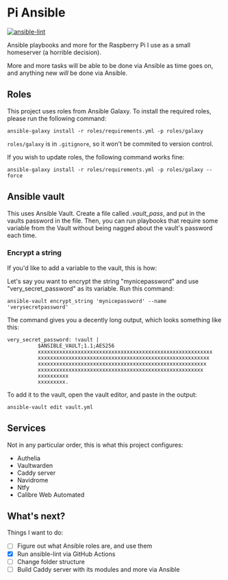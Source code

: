 # Pi Ansible
[![ansible-lint](https://github.com/stilktf/pi-ansible/actions/workflows/ansible-lint.yml/badge.svg)](https://github.com/stilktf/pi-ansible/actions/workflows/ansible-lint.yml)

Ansible playbooks and more for the Raspberry Pi I use as a small homeserver (a horrible decision).

More and more tasks will be able to be done via Ansible as time goes on, and anything new *will* be done via Ansible.

## Roles
This project uses roles from Ansible Galaxy. To install the required roles, please run the following command:

```
ansible-galaxy install -r roles/requirements.yml -p roles/galaxy
```

``roles/galaxy`` is in ``.gitignore``, so it won't be commited to version control.

If you wish to update roles, the following command works fine:

```
ansible-galaxy install -r roles/requirements.yml -p roles/galaxy --force
```

## Ansible vault

This uses Ansible Vault. Create a file called *.vault_pass*, and put in the vaults password in the file. Then, you can run playbooks that require some variable from the Vault without being nagged about the vault's password each time.

### Encrypt a string

If you'd like to add a variable to the vault, this is how:

Let's say you want to encrypt the string "mynicepassword" and use "very_secret_password" as its variable. Run this command:

``ansible-vault encrypt_string 'mynicepassword' --name 'verysecretpassword'``

The command gives you a decently long output, which looks something like this:

```
very_secret_password: !vault |
          $ANSIBLE_VAULT;1.1;AES256
          xxxxxxxxxxxxxxxxxxxxxxxxxxxxxxxxxxxxxxxxxxxxxxxxxxxxxxxxx
          xxxxxxxxxxxxxxxxxxxxxxxxxxxxxxxxxxxxxxxxxxxxxxxxxxxxxxxx
          xxxxxxxxxxxxxxxxxxxxxxxxxxxxxxxxxxxxxxxxxxxxxxxxxxxxxxx
          xxxxxxxxxxxxxxxxxxxxxxxxxxxxxxxxxxxxxxxxxxxxxxxxxxxxxx
          xxxxxxxxxx
          xxxxxxxxx.
```

To add it to the vault, open the vault editor, and paste in the output:

``ansible-vault edit vault.yml``

## Services
Not in any particular order, this is what this project configures:
- Authelia
- Vaultwarden
- Caddy server
- Navidrome
- Ntfy
- Calibre Web Automated

## What's next?
Things I want to do:
- [ ] Figure out what Ansible roles are, and use them
- [x] Run ansible-lint via GitHub Actions
- [ ] Change folder structure
- [ ] Build Caddy server with its modules and more via Ansible